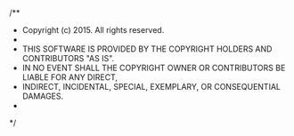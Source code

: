 /**
 * Copyright (c) 2015. All rights reserved.
 * 
 * THIS SOFTWARE IS PROVIDED BY THE COPYRIGHT HOLDERS AND CONTRIBUTORS "AS IS". 
 * IN NO EVENT SHALL THE COPYRIGHT OWNER OR CONTRIBUTORS BE LIABLE FOR ANY DIRECT, 
 * INDIRECT, INCIDENTAL, SPECIAL, EXEMPLARY, OR CONSEQUENTIAL DAMAGES.
 * 
 */
